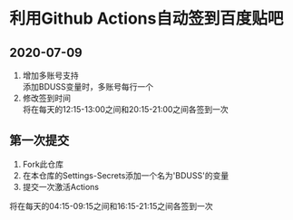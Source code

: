 # 利用Github Actions自动签到百度贴吧

## 2020-07-09

1. 增加多账号支持  
    添加BDUSS变量时，多账号每行一个  
2. 修改签到时间  
    将在每天的12:15-13:00之间和20:15-21:00之间各签到一次  


## 第一次提交

1. Fork此仓库
2. 在本仓库的Settings-Secrets添加一个名为'BDUSS'的变量
3. 提交一次激活Actions

将在每天的04:15-09:15之间和16:15-21:15之间各签到一次
